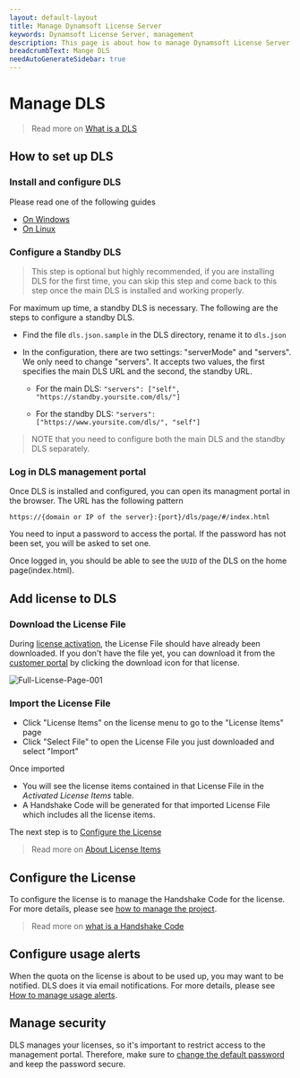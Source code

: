 ```yaml
---
layout: default-layout
title: Manage Dynamsoft License Server
keywords: Dynamsoft License Server, management
description: This page is about how to manage Dynamsoft License Server
breadcrumbText: Mange DLS
needAutoGenerateSidebar: true
---
```


# Manage DLS

> Read more on [What is a DLS]({{site.about}}terms.html#dynamsoft-license-server)

## How to set up DLS

### Install and configure DLS

Please read one of the following guides

* [On Windows]({{site.selfhosted}}dlsonwindows.html)
* [On Linux]({{site.selfhosted}}dlsonlinux.html)

### Configure a Standby DLS

> This step is optional but highly recommended, if you are installing DLS for the first time, you can skip this step and come back to this step once the main DLS is installed and working properly.

For maximum up time, a standby DLS is necessary. The following are the steps to configure a standby DLS.

* Find the file `dls.json.sample` in the DLS directory, rename it to `dls.json`

* In the configuration, there are two settings: "serverMode" and "servers". We only need to change "servers". It accepts two values, the first specifies the main DLS URL and the second, the standby URL.

  + For the main DLS: `"servers": ["self", "https://standby.yoursite.com/dls/"]`

  + For the standby DLS: `"servers": ["https://www.yoursite.com/dls/", "self"]`

> NOTE that you need to configure both the main DLS and the standby DLS separately.

### Log in DLS management portal

Once DLS is installed and configured, you can open its managment portal in the browser. The URL has the following pattern

``` 
https://{domain or IP of the server}:{port}/dls/page/#/index.html
```

You need to input a password to access the portal. If the password has not been set, you will be asked to set one.

Once logged in, you should be able to see the `UUID` of the DLS on the home page(index.html).

## Add license to DLS

### Download the License File

During [license activation]({{site.selfhosted}}index.html#activate-the-license), the License File should have already been downloaded. If you don't have the file yet, you can download it from the [customer portal](https://officecn.dynamsoft.com:808/customer/license/fullLicense) by clicking the download icon for that license.

![Full-License-Page-001]({{site.assets}}imgs/full-license-page-001.png)

### Import the License File

* Click "License Items" on the license menu to go to the "License Items" page
* Click "Select File" to open the License File you just downloaded and select "Import"

Once imported

* You will see the license items contained in that License File in the *Activated License Items* table.
* A Handshake Code will be generated for that imported License File which includes all the license items.

The next step is to [Configure the License](#configure-the-license)

> Read more on [About License Items]({{site.common}}licenseitems.html)

## Configure the License

To configure the license is to manage the Handshake Code for the license. For more details, please see [how to manage the project]({{site.common}}project.html).

> Read more on [what is a Handshake Code]({{site.about}}terms.html#handshake-code)

## Configure usage alerts

When the quota on the license is about to be used up, you may want to be notified. DLS does it via email notifications. For more details, please see [How to manage usage alerts]({{site.common}}usagealerts.html).

## Manage security

DLS manages your licenses, so it's important to restrict access to the management portal. Therefore, make sure to [change the default password]({{site.selfhosted}}security.html#change-the-password) and keep the password secure.
